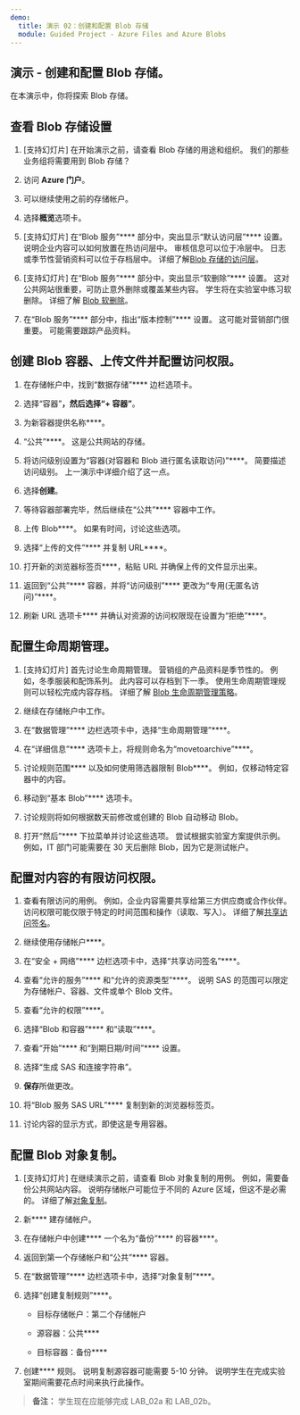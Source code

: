 ```yaml
---
demo:
  title: 演示 02：创建和配置 Blob 存储
  module: Guided Project - Azure Files and Azure Blobs
---
```



## 演示 - 创建和配置 Blob 存储。

在本演示中，你将探索 Blob 存储。

## 查看 Blob 存储设置

1. [支持幻灯片] 在开始演示之前，请查看 Blob 存储的用途和组织。 我们的那些业务组将需要用到 Blob 存储？

1. 访问 **Azure 门户**。

1. 可以继续使用之前的存储帐户。 

1. 选择**概览**选项卡。

1. [支持幻灯片] 在“Blob 服务”**** 部分中，突出显示“默认访问层”**** 设置。 说明企业内容可以如何放置在热访问层中。 审核信息可以位于冷层中。 日志或季节性营销资料可以位于存档层中。 详细了解[Blob 存储的访问层](https://docs.microsoft.com/azure/storage/blobs/access-tiers-overview)。

1. [支持幻灯片] 在“Blob 服务”**** 部分中，突出显示“软删除”**** 设置。 这对公共网站很重要，可防止意外删除或覆盖某些内容。 学生将在实验室中练习软删除。 详细了解 [Blob 软删除](https://learn.microsoft.com/azure/storage/blobs/soft-delete-blob-overview)。

1. 在“Blob 服务”**** 部分中，指出“版本控制”**** 设置。 这可能对营销部门很重要。 可能需要跟踪产品资料。

## 创建 Blob 容器、上传文件并配置访问权限。

1. 在存储帐户中，找到“数据存储”**** 边栏选项卡。

1. 选择“容器”****，然后选择“+ 容器”****。

1. 为新容器提供名称****。
2. “公共”****。 这是公共网站的存储。

1. 将访问级别设置为“容器(对容器和 Blob 进行匿名读取访问)”****。 简要描述访问级别。 上一演示中详细介绍了这一点。 

1. 选择**创建**。

1. 等待容器部署完毕，然后继续在“公共”**** 容器中工作。

1. 上传 Blob****。 如果有时间，讨论这些选项。 

1. 选择“上传的文件”**** 并复制 URL****。

1. 打开新的浏览器标签页****，粘贴 URL 并确保上传的文件显示出来。

1. 返回到“公共”**** 容器，并将“访问级别”**** 更改为“专用(无匿名访问)”****。

1. 刷新 URL 选项卡**** 并确认对资源的访问权限现在设置为“拒绝”****。

## 配置生命周期管理。

1. [支持幻灯片] 首先讨论生命周期管理。 营销组的产品资料是季节性的。 例如，冬季服装和配饰系列。 此内容可以存档到下一季。 使用生命周期管理规则可以轻松完成内容存档。 详细了解 [Blob 生命周期管理策略](https://learn.microsoft.com/azure/storage/blobs/lifecycle-management-overview)。

1. 继续在存储帐户中工作。

1. 在“数据管理”**** 边栏选项卡中，选择“生命周期管理”****。

1. 在“详细信息”**** 选项卡上，将规则命名为“movetoarchive”****。

1. 讨论规则范围**** 以及如何使用筛选器限制 Blob****。 例如，仅移动特定容器中的内容。

1. 移动到“基本 Blob”**** 选项卡。

1. 讨论规则将如何根据数天前修改或创建的 Blob 自动移动 Blob。

1. 打开“然后”**** 下拉菜单并讨论这些选项。 尝试根据实验室方案提供示例。 例如，IT 部门可能需要在 30 天后删除 Blob，因为它是测试帐户。

## 配置对内容的有限访问权限。

1. 查看有限访问的用例。 例如，企业内容需要共享给第三方供应商或合作伙伴。 访问权限可能仅限于特定的时间范围和操作（读取、写入）。 详细了解[共享访问签名](https://learn.microsoft.com/azure/storage/common/storage-sas-overview)。

1. 继续使用存储帐户****。

1. 在“安全 + 网络”**** 边栏选项卡中，选择“共享访问签名”****。

1. 查看“允许的服务”**** 和“允许的资源类型”****。 说明 SAS 的范围可以限定为存储帐户、容器、文件或单个 Blob 文件。

1. 查看“允许的权限”****。

1. 选择“Blob 和容器”**** 和“读取”****。

1. 查看“开始”**** 和“到期日期/时间”**** 设置。

1. 选择“生成 SAS 和连接字符串”。

1. **保存**所做更改。 

1. 将“Blob 服务 SAS URL”**** 复制到新的浏览器标签页。

1. 讨论内容的显示方式，即使这是专用容器。

## 配置 Blob 对象复制。 

1. [支持幻灯片] 在继续演示之前，请查看 Blob 对象复制的用例。 例如，需要备份公共网站内容。 说明存储帐户可能位于不同的 Azure 区域，但这不是必需的。 详细了解[对象复制](https://learn.microsoft.com/azure/storage/blobs/object-replication-overview)。

1. 新**** 建存储帐户。

1. 在存储帐户中创建**** 一个名为“备份”**** 的容器****。

1. 返回到第一个存储帐户和“公共”**** 容器。 

1. 在“数据管理”**** 边栏选项卡中，选择“对象复制”****。

1. 选择“创建复制规则”****。

    - 目标存储帐户：第二个存储帐户

    - 源容器：公共****

    - 目标容器：备份****

1. 创建**** 规则。 说明复制源容器可能需要 5-10 分钟。 说明学生在完成实验室期间需要花点时间来执行此操作。 

> **备注：** 学生现在应能够完成 LAB_02a 和 LAB_02b。 

  
